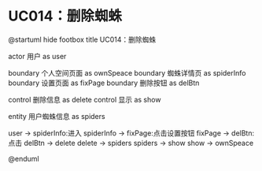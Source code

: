 # UC014：删除蜘蛛

@startuml
hide footbox
title UC014：删除蜘蛛

actor 用户 as user

boundary 个人空间页面 as ownSpeace
boundary 蜘蛛详情页 as spiderInfo
boundary 设置页面 as fixPage
boundary 删除按钮 as delBtn

control 删除信息 as delete
control 显示 as show

entity 用户蜘蛛信息 as spiders

user -> spiderInfo:进入
spiderInfo -> fixPage:点击设置按钮
fixPage -> delBtn:点击
delBtn -> delete
delete -> spiders
spiders -> show
show -> ownSpeace

@enduml
